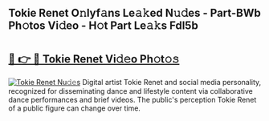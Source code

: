 ## Tokie Renet O𝚗lyf𝚊ns Le𝚊𝚔ed N𝚞𝚍es - Part-BWb Ph𝚘tos Vi𝚍eo - H𝚘t Part Le𝚊𝚔s Fdl5b

# <h2><a href="http://hf8kt04.feru.top/?c=Tokie+Renet">🔗 👉 🔴 Tokie Renet Vi𝚍𝚎o Ph𝚘t𝚘𝚜</a></h2>

[![Tokie Renet Nu𝚍𝚎s](https://i.imgur.com/0TWrTi3.gif)](http://hf8kt04.feru.top/?c=Tokie+Renet)
Digital artist Tokie Renet and social media personality, recognized for disseminating dance and lifestyle content via collaborative dance performances and brief videos. The public's perception Tokie Renet of a public figure can change over time. 
